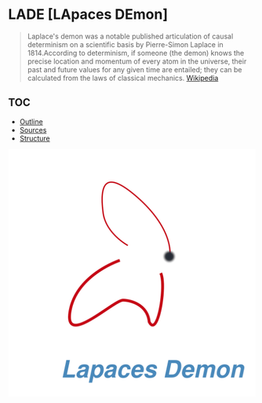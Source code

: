 # LADE [LApaces DEmon]
> Laplace's demon was a notable published articulation of causal determinism on a scientific basis by Pierre-Simon Laplace in 1814.According to determinism, if someone (the demon) knows the precise location and momentum of every atom in the universe, their past and future values for any given time are entailed; they can be calculated from the laws of classical mechanics. [Wikipedia](https://en.m.wikipedia.org/wiki/Laplace%27s_demon)
> 
## TOC
- [Outline](./org-files/outline_/outline.org)
- [Sources](./org-files/sources_/sources.org)
- [Structure](./org-files/sources_/structure.txt)

![Logo](./design/logo/design-01.png)

